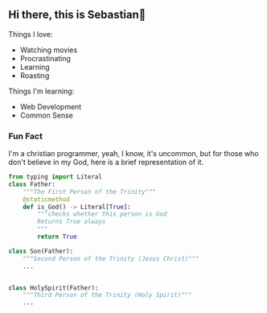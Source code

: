 ## Hi there, this is Sebastian👋

Things I love: 
- Watching movies
- Procrastinating
- Learning
- Roasting

Things I'm learning: 
- Web Development
- Common Sense

### Fun Fact
I'm a christian programmer, yeah, I know, it's uncommon, but for those who don't believe in my God, here is a brief representation of it. 
```py
from typing import Literal
class Father:
    """The First Person of the Trinity"""
    @staticmethod
    def is_God() -> Literal[True]:
        """checks whether this person is God
        Returns True always
        """
        return True

class Son(Father):
    """Second Person of the Trinity (Jesus Christ)"""
    ...


class HolySpirit(Father):
    """Third Person of the Trinity (Holy Spirit)"""
    ...
```
<!--
**sebastianchess/sebastianchess** is a ✨ _special_ ✨ repository because its `README.md` (this file) appears on your GitHub profile.

Here are some ideas to get you started:

- 🔭 I’m currently working on ...
- 🌱 I’m currently learning ...
- 👯 I’m looking to collaborate on ...
- 🤔 I’m looking for help with ...
- 💬 Ask me about ...
- 📫 How to reach me: ...
- 😄 Pronouns: ...
- ⚡ Fun fact: ...
-->
